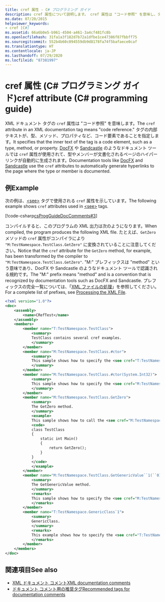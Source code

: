 ```yaml
---
title: cref 属性 - C# プログラミング ガイド
description: cref 属性について説明します。 cref 属性は "コード参照" を意味し、タグの内部テキストがコード要素であることを指定できます。
ms.date: 07/20/2015
helpviewer_keywords:
- cref [C#]
ms.assetid: 66a6b0e5-b961-4504-a461-3a4cf481fc8b
ms.openlocfilehash: 31fa1a3f182d7b72a1dfbe1ce47386f87fbbff75
ms.sourcegitcommit: 552b4b60c094559db9d8178fa74f5bafaece0caf
ms.translationtype: HT
ms.contentlocale: ja-JP
ms.lasthandoff: 07/29/2020
ms.locfileid: "87381997"
---
```

# <a name="cref-attribute-c-programming-guide"></a><span data-ttu-id="6e65a-104">cref 属性 (C# プログラミング ガイド)</span><span class="sxs-lookup"><span data-stu-id="6e65a-104">cref attribute (C# programming guide)</span></span>

<span data-ttu-id="6e65a-105">XML ドキュメント タグの `cref` 属性は "コード参照" を意味します。</span><span class="sxs-lookup"><span data-stu-id="6e65a-105">The `cref` attribute in an XML documentation tag means "code reference."</span></span> <span data-ttu-id="6e65a-106">タグの内部テキストが、型、メソッド、プロパティなど、コード要素であることを指定します。</span><span class="sxs-lookup"><span data-stu-id="6e65a-106">It specifies that the inner text of the tag is a code element, such as a type, method, or property.</span></span> <span data-ttu-id="6e65a-107">[DocFX](https://dotnet.github.io/docfx/) や [Sandcastle](https://github.com/EWSoftware/SHFB) のようなドキュメント ツールでは `cref` 属性が使用されて、型やメンバーが文書化されるページのハイパーリンクが自動的に生成されます。</span><span class="sxs-lookup"><span data-stu-id="6e65a-107">Documentation tools like [DocFX](https://dotnet.github.io/docfx/) and [Sandcastle](https://github.com/EWSoftware/SHFB) use the `cref` attributes to automatically generate hyperlinks to the page where the type or member is documented.</span></span>

## <a name="example"></a><span data-ttu-id="6e65a-108">例</span><span class="sxs-lookup"><span data-stu-id="6e65a-108">Example</span></span>

<span data-ttu-id="6e65a-109">次の例は、[\<see>](./see.md) タグで使用される `cref` 属性を示しています。</span><span class="sxs-lookup"><span data-stu-id="6e65a-109">The following example shows `cref` attributes used in [\<see>](./see.md) tags.</span></span>

[!code-csharp[csProgGuideDocComments#3](~/samples/snippets/csharp/VS_Snippets_VBCSharp/csProgGuideDocComments/CS/DocComments.cs#3)]

<span data-ttu-id="6e65a-110">コンパイルすると、このプログラムの XML 出力は次のようになります。</span><span class="sxs-lookup"><span data-stu-id="6e65a-110">When compiled, the program produces the following XML file.</span></span> <span data-ttu-id="6e65a-111">たとえば、`GetZero` メソッドの `cref` 属性がコンパイラにより `"M:TestNamespace.TestClass.GetZero"` に変換されていることに注意してください。</span><span class="sxs-lookup"><span data-stu-id="6e65a-111">Notice that the `cref` attribute for the `GetZero` method, for example, has been transformed by the compiler to `"M:TestNamespace.TestClass.GetZero"`.</span></span> <span data-ttu-id="6e65a-112">"M:" プレフィックスは "method" という意味であり、DocFX や Sandcastle のようなドキュメント ツールで認識される規約です。</span><span class="sxs-lookup"><span data-stu-id="6e65a-112">The "M:" prefix means "method" and is a convention that is recognized by documentation tools such as DocFX and Sandcastle.</span></span> <span data-ttu-id="6e65a-113">プレフィックスの完全一覧については、「[XML ファイルの処理](./processing-the-xml-file.md)」を参照してください。</span><span class="sxs-lookup"><span data-stu-id="6e65a-113">For a complete list of prefixes, see [Processing the XML File](./processing-the-xml-file.md).</span></span>

```xml  
<?xml version="1.0"?>
<doc>
    <assembly>
        <name>CRefTest</name>
    </assembly>
    <members>
        <member name="T:TestNamespace.TestClass">
            <summary>
            TestClass contains several cref examples.
            </summary>
        </member>
        <member name="M:TestNamespace.TestClass.#ctor">
            <summary>
            This sample shows how to specify the <see cref="T:TestNamespace.TestClass"/> constructor as a cref attribute.
            </summary>
        </member>
        <member name="M:TestNamespace.TestClass.#ctor(System.Int32)">
            <summary>
            This sample shows how to specify the <see cref="M:TestNamespace.TestClass.#ctor(System.Int32)"/> constructor as a cref attribute.
            </summary>
        </member>
        <member name="M:TestNamespace.TestClass.GetZero">
            <summary>
            The GetZero method.
            </summary>
            <example>
            This sample shows how to call the <see cref="M:TestNamespace.TestClass.GetZero"/> method.
            <code>
            class TestClass
            {
                static int Main()
                {
                    return GetZero();
                }
            }
            </code>
            </example>
        </member>
        <member name="M:TestNamespace.TestClass.GetGenericValue``1(``0)">
            <summary>
            The GetGenericValue method.
            </summary>
            <remarks>
            This sample shows how to specify the <see cref="M:TestNamespace.TestClass.GetGenericValue``1(``0)"/> method as a cref attribute.
            </remarks>
        </member>
        <member name="T:TestNamespace.GenericClass`1">
            <summary>
            GenericClass.
            </summary>
            <remarks>
            This example shows how to specify the <see cref="T:TestNamespace.GenericClass`1"/> type as a cref attribute.
            </remarks>
        </member>
    </members>
</doc>
```

## <a name="see-also"></a><span data-ttu-id="6e65a-114">関連項目</span><span class="sxs-lookup"><span data-stu-id="6e65a-114">See also</span></span>

- [<span data-ttu-id="6e65a-115">XML ドキュメント コメント</span><span class="sxs-lookup"><span data-stu-id="6e65a-115">XML documentation comments</span></span>](./index.md)
- [<span data-ttu-id="6e65a-116">ドキュメント コメント用の推奨タグ</span><span class="sxs-lookup"><span data-stu-id="6e65a-116">Recommended tags for documentation comments</span></span>](./recommended-tags-for-documentation-comments.md)
